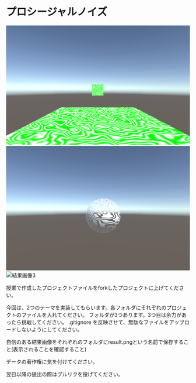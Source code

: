 # プロシージャルノイズ

![結果画像1](1_perlin/result.png)
![結果画像2](2_desolve/result.png)
![結果画像3](3_curl/result.png)

授業で作成したプロジェクトファイルをforkしたプロジェクトに上げてください。

今回は、2つのテーマを実装してもらいます。各フォルダにそれぞれのプロジェクトのファイルを入れてください。
フォルダが3つあります。3つ目は余力があったら挑戦してください。
.gitignore を反映させて、無駄なファイルをアップロードしないようにしてください。

自信のある結果画像をそれぞれのフォルダにresult.pngという名前で保存すること(表示されることを確認すること)

データの著作権に気を付けてください。

翌日以降の提出の際はプルリクを投げてください。
